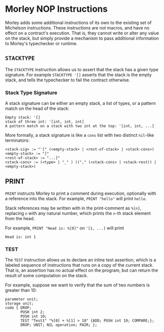 # Morley NOP Instructions

Morley adds some additional instructions of its own to the existing set of
Michelson instructions. These instructions are not macros, and have no effect on
a contract's execution. That is, they cannot write or alter any value on the
stack, but simply provide a mechanism to pass additional
information to Morley's typechecker or runtime.

## `STACKTYPE`

The `STACKTYPE` instruction allows us to assert that the stack has a given type
signature. For example `STACKTYPE '[]` asserts that the stack is the empty
stack, and tells the typechecker to fail the contract otherwise.

### Stack Type Signature

A stack signature can be either an empty stack, a list of types, or a pattern
match on the head of the stack:

```
Empty stack: '[]
stack of three int: '[int, int, int]
A pattern match on a stack with two int at the top: '[int, int, ...]
```

More formally, a stack signature is like a `cons` list with two distinct
`nil`-like terminators:

```
<stack-sig> := "'[" (<empty-stack> | <rest-of-stack> | <stack-cons>)
<empty-stack> := "]"
<rest-of-stack> := "...]"
<stack-cons> := (<type> | "_" ) (("," (<stack-cons> | <stack-rest)) | <empty-stack>)
```

## PRINT

`PRINT` instructs Morley to print a comment during execution, optionally with
a reference into the stack. For example, `PRINT "hello"` will print `hello`.

Stack references may be written with in the print-comment as `%[n]`, replacing
`n` with any natural number, which prints the `n`-th stack element from the
head.

For example, `PRINT "Head is: %[0]"` on `'[1, ...]` will print

```
Head is: int 1
```

### TEST

The `TEST` instruction allows us to declare an inline test assertion, which is
a labeled sequence of instructions that runs on a copy of the current stack.
That is, an assertion has no actual effect on the program, but can return the
result of some computation on the stack.

For example, suppose we want to verify that the sum of two numbers is greater
than 10:

```
parameter unit;
storage unit;
code { DROP;
       PUSH int 2; 
       PUSH int 10;
       TEST "Test1" "%[0] + %[1] > 10" {ADD; PUSH int 10; COMPARE;};
       DROP; UNIT; NIL operation; PAIR; };

```

